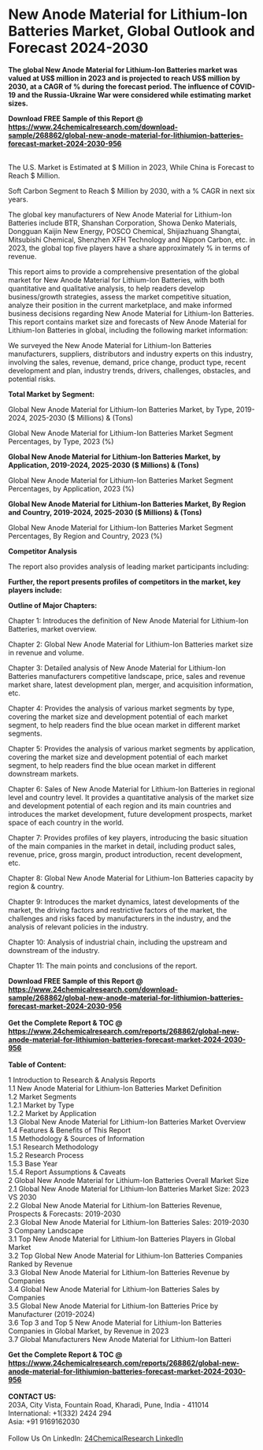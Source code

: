 <h1>New Anode Material for Lithium-Ion Batteries Market, Global Outlook and Forecast 2024-2030</h1><p><strong>The global New Anode Material for Lithium-Ion Batteries market was valued at US$ million in 2023 and is projected to reach US$ million by 2030, at a CAGR of % during the forecast period. The influence of COVID-19 and the Russia-Ukraine War were considered while estimating market sizes.</strong></p><p>
</p><p></p><div><b>Download FREE Sample of this Report @ 
            <a href="https://www.24chemicalresearch.com/download-sample/268862/global-new-anode-material-for-lithiumion-batteries-forecast-market-2024-2030-956">
            https://www.24chemicalresearch.com/download-sample/268862/global-new-anode-material-for-lithiumion-batteries-forecast-market-2024-2030-956</a></b></div><br><p>
The U.S. Market is Estimated at $ Million in 2023, While China is Forecast to Reach $ Million.</p><p>
Soft Carbon Segment to Reach $ Million by 2030, with a % CAGR in next six years.</p><p>
The global key manufacturers of New Anode Material for Lithium-Ion Batteries include BTR, Shanshan Corporation, Showa Denko Materials, Dongguan Kaijin New Energy, POSCO Chemical, Shijiazhuang Shangtai, Mitsubishi Chemical, Shenzhen XFH Technology and Nippon Carbon, etc. in 2023, the global top five players have a share approximately % in terms of revenue.</p><p>
This report aims to provide a comprehensive presentation of the global market for New Anode Material for Lithium-Ion Batteries, with both quantitative and qualitative analysis, to help readers develop business/growth strategies, assess the market competitive situation, analyze their position in the current marketplace, and make informed business decisions regarding New Anode Material for Lithium-Ion Batteries. This report contains market size and forecasts of New Anode Material for Lithium-Ion Batteries in global, including the following market information:</p><p>
</p><p>
</p><p>We surveyed the New Anode Material for Lithium-Ion Batteries manufacturers, suppliers, distributors and industry experts on this industry, involving the sales, revenue, demand, price change, product type, recent development and plan, industry trends, drivers, challenges, obstacles, and potential risks.</p><p>
<strong>Total Market by Segment:</strong></p><p>
Global New Anode Material for Lithium-Ion Batteries Market, by Type, 2019-2024, 2025-2030 ($ Millions) &amp; (Tons)</p><p>
Global New Anode Material for Lithium-Ion Batteries Market Segment Percentages, by Type, 2023 (%)</p><p>
</p><p>
</p><p><strong>Global New Anode Material for Lithium-Ion Batteries Market, by Application, 2019-2024, 2025-2030 ($ Millions) &amp; (Tons)</strong></p><p>
Global New Anode Material for Lithium-Ion Batteries Market Segment Percentages, by Application, 2023 (%)</p><p>
</p><p>
</p><p><strong>Global New Anode Material for Lithium-Ion Batteries Market, By Region and Country, 2019-2024, 2025-2030 ($ Millions) &amp; (Tons)</strong></p><p>
Global New Anode Material for Lithium-Ion Batteries Market Segment Percentages, By Region and Country, 2023 (%)</p><p>
</p><p>
</p><p><strong>Competitor Analysis</strong></p><p>
The report also provides analysis of leading market participants including:</p><p>
</p><p>
</p><p><strong>Further, the report presents profiles of competitors in the market, key players include:</strong></p><p>
</p><p>
</p><p><strong>Outline of Major Chapters:</strong></p><p>
Chapter 1: Introduces the definition of New Anode Material for Lithium-Ion Batteries, market overview.</p><p>
Chapter 2: Global New Anode Material for Lithium-Ion Batteries market size in revenue and volume.</p><p>
Chapter 3: Detailed analysis of New Anode Material for Lithium-Ion Batteries manufacturers competitive landscape, price, sales and revenue market share, latest development plan, merger, and acquisition information, etc.</p><p>
Chapter 4: Provides the analysis of various market segments by type, covering the market size and development potential of each market segment, to help readers find the blue ocean market in different market segments.</p><p>
Chapter 5: Provides the analysis of various market segments by application, covering the market size and development potential of each market segment, to help readers find the blue ocean market in different downstream markets.</p><p>
Chapter 6: Sales of New Anode Material for Lithium-Ion Batteries in regional level and country level. It provides a quantitative analysis of the market size and development potential of each region and its main countries and introduces the market development, future development prospects, market space of each country in the world.</p><p>
Chapter 7: Provides profiles of key players, introducing the basic situation of the main companies in the market in detail, including product sales, revenue, price, gross margin, product introduction, recent development, etc.</p><p>
Chapter 8: Global New Anode Material for Lithium-Ion Batteries capacity by region &amp; country.</p><p>
Chapter 9: Introduces the market dynamics, latest developments of the market, the driving factors and restrictive factors of the market, the challenges and risks faced by manufacturers in the industry, and the analysis of relevant policies in the industry.</p><p>
Chapter 10: Analysis of industrial chain, including the upstream and downstream of the industry.</p><p>
Chapter 11: The main points and conclusions of the report.</p><div><b>Download FREE Sample of this Report @ 
            <a href="https://www.24chemicalresearch.com/download-sample/268862/global-new-anode-material-for-lithiumion-batteries-forecast-market-2024-2030-956">
            https://www.24chemicalresearch.com/download-sample/268862/global-new-anode-material-for-lithiumion-batteries-forecast-market-2024-2030-956</a></b></div><br><div><b>Get the Complete Report & TOC @ 
            <a href="https://www.24chemicalresearch.com/reports/268862/global-new-anode-material-for-lithiumion-batteries-forecast-market-2024-2030-956">
            https://www.24chemicalresearch.com/reports/268862/global-new-anode-material-for-lithiumion-batteries-forecast-market-2024-2030-956</a></b></div><br>
            <b>Table of Content:</b><p>1 Introduction to Research & Analysis Reports<br />
    1.1 New Anode Material for Lithium-Ion Batteries Market Definition<br />
    1.2 Market Segments<br />
        1.2.1 Market by Type<br />
        1.2.2 Market by Application<br />
    1.3 Global New Anode Material for Lithium-Ion Batteries Market Overview<br />
    1.4 Features & Benefits of This Report<br />
    1.5 Methodology & Sources of Information<br />
        1.5.1 Research Methodology<br />
        1.5.2 Research Process<br />
        1.5.3 Base Year<br />
        1.5.4 Report Assumptions & Caveats<br />
2 Global New Anode Material for Lithium-Ion Batteries Overall Market Size<br />
    2.1 Global New Anode Material for Lithium-Ion Batteries Market Size: 2023 VS 2030<br />
    2.2 Global New Anode Material for Lithium-Ion Batteries Revenue, Prospects & Forecasts: 2019-2030<br />
    2.3 Global New Anode Material for Lithium-Ion Batteries Sales: 2019-2030<br />
3 Company Landscape<br />
    3.1 Top New Anode Material for Lithium-Ion Batteries Players in Global Market<br />
    3.2 Top Global New Anode Material for Lithium-Ion Batteries Companies Ranked by Revenue<br />
    3.3 Global New Anode Material for Lithium-Ion Batteries Revenue by Companies<br />
    3.4 Global New Anode Material for Lithium-Ion Batteries Sales by Companies<br />
    3.5 Global New Anode Material for Lithium-Ion Batteries Price by Manufacturer (2019-2024)<br />
    3.6 Top 3 and Top 5 New Anode Material for Lithium-Ion Batteries Companies in Global Market, by Revenue in 2023<br />
    3.7 Global Manufacturers New Anode Material for Lithium-Ion Batteri</p><div><b>Get the Complete Report & TOC @ 
            <a href="https://www.24chemicalresearch.com/reports/268862/global-new-anode-material-for-lithiumion-batteries-forecast-market-2024-2030-956">
            https://www.24chemicalresearch.com/reports/268862/global-new-anode-material-for-lithiumion-batteries-forecast-market-2024-2030-956</a></b></div><br><b>CONTACT US:</b><br>
            203A, City Vista, Fountain Road, Kharadi, Pune, India - 411014<br>
            International: +1(332) 2424 294<br>
            Asia: +91 9169162030 <br><br>
            Follow Us On LinkedIn: <a href="https://www.linkedin.com/company/24chemicalresearch/">24ChemicalResearch LinkedIn</a>